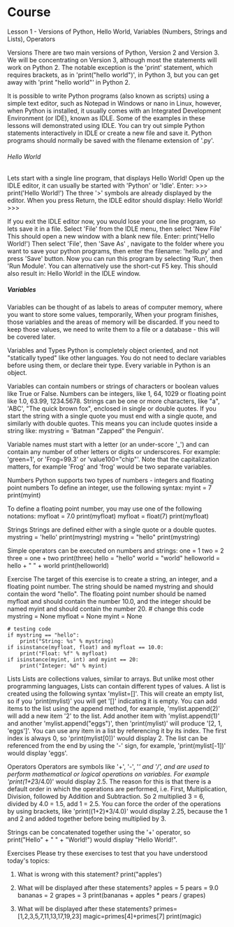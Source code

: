 # Course
Lesson 1 - Versions of Python, Hello World, Variables (Numbers, Strings and Lists), Operators

Versions
There are two main versions of Python, Version 2 and Version 3. We will be concentrating on Version 3, although most the statements will work on Python 2.
The notable exception is the 'print' statement, which requires brackets, as in 'print("hello world")', in Python 3, but you can get away with 'print "hello world"' in Python 2.

It is possible to write Python programs (also known as scripts) using a simple text editor, such as Notepad in Windows or nano in Linux, however, when Python is installed, it usually comes with an Integrated Development Environment (or IDE), known as IDLE. Some of the examples in these lessons will demonstrated  using IDLE. You can try out simple Python statements interactively in IDLE or create a new file and save it. Python programs should normally be saved with the filename extension of '.py'.

<H6>Hello World</H6>
Lets start with a single line program, that displays Hello World!
Open up the IDLE editor, it can usually be started with 'Python' or 'Idle'.
Enter:
>>>  print('Hello World!')
The three '>' symbols are already displayed by the editor.
When you press Return, the IDLE editor should display:
Hello World!
>>> 

If you exit the IDLE editor now, you would lose your one line program, so lets save it in a file.
Select 'File' from the IDLE menu, then select 'New File'
This should open a new window with a blank new file.
Enter:
print('Hello World!')
Then select 'File', then 'Save As' , navigate to the folder where you want to save your python programs, then enter the filename: 'hello.py' and press 'Save' button.
Now you can run this program by selecting 'Run', then 'Run Module'. You can alternatively use the short-cut F5 key.
This should also result in:
Hello World!
in the IDLE window.

<H5>Variables</H5>
Variables can be thought of as labels to areas of computer memory, where you want to store some values, temporarily, When your program finishes, those variables and the areas of memory will be discarded. If you need to keep those values, we need to write them to a file or a database - this will be covered later.

Variables and Types
Python is completely object oriented, and not "statically typed" like other languages.
You do not need to declare variables before using them, or declare their type. Every variable in Python is an object.

Variables can contain numbers or strings of characters or boolean values like True or False.
Numbers can be integers, like 1, 64, 1029 or floating point like 1.0, 63.99, 1234.5678.
Strings can be one or more characters, like "a", 'ABC', "The quick brown fox", enclosed in single or double quotes. If you start the string with a single quote you must end with a single quote, and similarly with double quotes. This means you can include quotes inside a string like: mystring = 'Batman "Zapped" the Penguin'.

Variable names must start with a letter (or an under-score '_') and can contain any number of other letters or digits or underscores.
For example: 'green=1', or 'Frog=99.3' or 'value100="chip"'. Note that the capitalization matters, for example 'Frog' and 'frog' would be two separate variables.

Numbers
Python supports two types of numbers - integers and floating point numbers
To define an integer, use the following syntax:
    myint = 7
    print(myint)

To define a floating point number, you may use one of the following notations:
    myfloat = 7.0
    print(myfloat)
    myfloat = float(7)
    print(myfloat)

Strings
Strings are defined either with a single quote or a double quotes.
    mystring = 'hello'
    print(mystring)
    mystring = "hello"
    print(mystring)

Simple operators can be executed on numbers and strings:
    one = 1
    two = 2
    three = one + two
    print(three)
    hello = "hello"
    world = "world"
    helloworld = hello + " " + world
    print(helloworld)

Exercise
The target of this exercise is to create a string, an integer, and a floating point number.
The string should be named mystring and should contain the word "hello".
The floating point number should be named myfloat and should contain the number 10.0, and the integer should be named myint and should contain the number 20.
    # change this code
    mystring = None
    myfloat = None
    myint = None

    # testing code
    if mystring == "hello":
        print("String: %s" % mystring)
    if isinstance(myfloat, float) and myfloat == 10.0:
        print("Float: %f" % myfloat)
    if isinstance(myint, int) and myint == 20:
        print("Integer: %d" % myint)

Lists
Lists are collections values, similar to arrays. But unlike most other programming languages, Lists can contain different types of values.
A list is created using the following syntax 'mylist=[]'. This will create an empty list, so if you 'print(mylist)' you will get '[]' indicating it is empty.
You can add items to the list using the append method, for example, 'mylist.append(2)' will add a new item '2' to the list. Add another item with 'mylist.append(1)' and another 'mylist.append("eggs")', then 'print(mylist)' will produce '[2, 1, 'eggs']'.
You can use any item in a list by referencing it by its index. The first index is always 0, so 'print(mylist[0])' would display 2.
The list can be referenced from the end by using the '-' sign, for example, 'print(mylist[-1])' would display 'eggs'.

Operators
Operators are symbols like '+', '-', '*' and '/', and are used to perform mathematical or logical operations on variables.
For example 'print(1+2*3/4.0)' would display 2.5. The reason for this is that there is a default order in which the operations are performed, i.e. First, Multiplication, Division, followed by Addition and Subtraction. So 2 multiplied 3 = 6, divided by 4.0 = 1.5, add 1 = 2.5.
You can force the order of the operations by using brackets, like 'print((1+2)*3/4.0)' would display 2.25, because the 1 and 2 and added together before being multiplied by 3.

Strings can be concatenated together using the '+' operator, so print("Hello" + " " + "World!") would display "Hello World!".

Exercises
Please try these exercises to test that you have understood today's topics:

1. What is wrong with this statement?     print("apples')

2. What will be displayed after these statements?
        apples = 5
        pears = 9.0
        bananas = 2
        grapes = 3
        print(bananas + apples * pears / grapes)

3. What will be displayed after these statements?
        primes=[1,2,3,5,7,11,13,17,19,23]
        magic=primes[4]+primes[7]
        print(magic)
